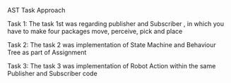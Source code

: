 AST Task Approach 

Task 1: The task 1st was regarding publisher and Subscriber , in which you have to make four packages move, perceive, pick and place

Task 2: The task 2 was implementation of State Machine and Behaviour Tree as part of Assignment 

Task 3: The task 3 was implementation of Robot Action within the same Publisher and Subscriber code
